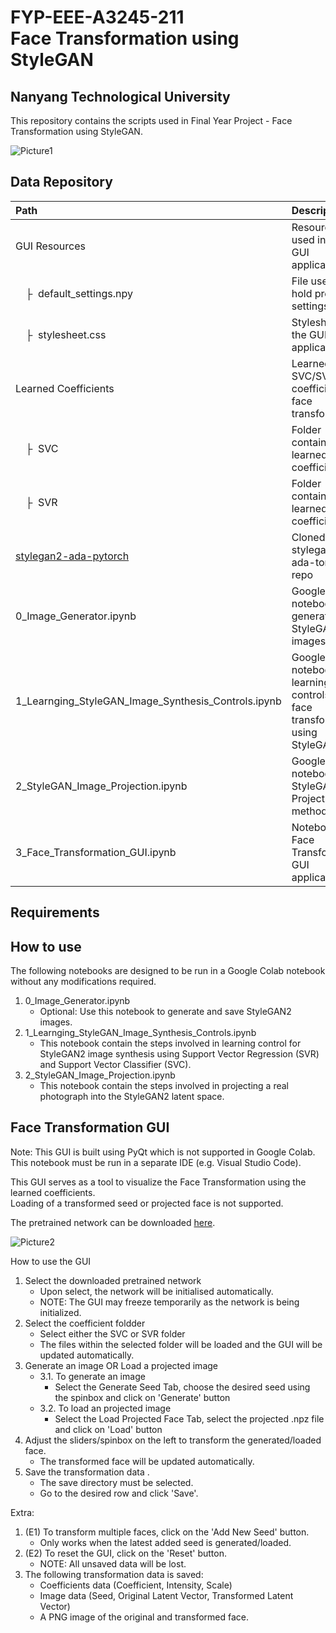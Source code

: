 # FYP-EEE-A3245-211 <br> Face Transformation using StyleGAN

## Nanyang Technological University

This repository contains the scripts used in Final Year Project - Face Transformation using StyleGAN.

![Picture1](https://user-images.githubusercontent.com/67497833/161471635-5c19489d-884f-4ee1-8b44-da977afb83ab.png)

## Data Repository
| Path | Description
| :--- | :----------
| GUI Resources | Resources used in the GUI application
| &ensp;&ensp;&boxvr;&nbsp; default_settings.npy | File used to hold previous settings
| &ensp;&ensp;&boxvr;&nbsp; stylesheet.css | Stylesheet for the GUI application
| Learned Coefficients | Learned SVC/SVR coefficients for face transformation
| &ensp;&ensp;&boxvr;&nbsp; SVC | Folder containing all learned SVC coefficients
| &ensp;&ensp;&boxvr;&nbsp; SVR | Folder containing all learned SVR coefficients
| [stylegan2-ada-pytorch](https://nvlabs-fi-cdn.nvidia.com/stylegan2-ada-pytorch/) | Cloned stylegan2-ada-torch repo
| 0_Image_Generator.ipynb | Google Colab notebook for generating StyleGAN2 images
| 1_Learnging_StyleGAN_Image_Synthesis_Controls.ipynb | Google Colab notebook for learning controls for face transformation using StyleGAN2
| 2_StyleGAN_Image_Projection.ipynb | Google Colab notebook for StyleGAN2 Projection method
| 3_Face_Transformation_GUI.ipynb | Notebook for Face Transformation GUI application

## Requirements

## How to use
The following notebooks are designed to be run in a Google Colab notebook without any modifications required. <br>
1. 0_Image_Generator.ipynb
   - Optional: Use this notebook to generate and save StyleGAN2 images.
3. 1_Learnging_StyleGAN_Image_Synthesis_Controls.ipynb
   - This notebook contain the steps involved in learning control for StyleGAN2 image synthesis using Support Vector Regression (SVR) and Support Vector Classifier (SVC).
5. 2_StyleGAN_Image_Projection.ipynb
   - This notebook contain the steps involved in projecting a real photograph into the StyleGAN2 latent space.

## Face Transformation GUI
Note: This GUI is built using PyQt which is not supported in Google Colab. <br>
This notebook must be run in a separate IDE (e.g. Visual Studio Code). <br>

This GUI serves as a tool to visualize the Face Transformation using the learned coefficients. <br>
Loading of a transformed seed or projected face is not supported. <br>

The pretrained network can be downloaded [here](https://drive.google.com/file/d/1igxv6ZP4TFGe_392B-qnSqXnglTKH5yo/view?usp=sharing).

![Picture2](https://user-images.githubusercontent.com/67497833/161480413-8410f33f-7b17-4793-8473-7801bb896e40.png)

How to use the GUI
1. Select the downloaded pretrained network 
   - Upon select, the network will be initialised automatically. 
   - NOTE: The GUI may freeze temporarily as the network is being initialized.
2. Select the coefficient foldder
   - Select either the SVC or SVR folder
   - The files within the selected folder will be loaded and the GUI will be updated automatically.
3. Generate an image OR Load a projected image
   - 3.1. To generate an image
      - Select the Generate Seed Tab, choose the desired seed using the spinbox and click on 'Generate' button
   - 3.2. To load an projected image
      - Select the Load Projected Face Tab, select the projected .npz file and click on 'Load' button
4. Adjust the sliders/spinbox on the left to transform the generated/loaded face.
   - The transformed face will be updated automatically.
5. Save the transformation data .
   - The save directory must be selected.
   - Go to the desired row and click 'Save'.

Extra:
1. (E1) To transform multiple faces, click on the 'Add New Seed' button.
   - Only works when the latest added seed is generated/loaded.
2. (E2) To reset the GUI, click on the 'Reset' button.
   - NOTE: All unsaved data will be lost.
3. The following transformation data is saved:
   - Coefficients data (Coefficient, Intensity, Scale)
   - Image data (Seed, Original Latent Vector, Transformed Latent Vector)
   - A PNG image of the original and transformed face.

